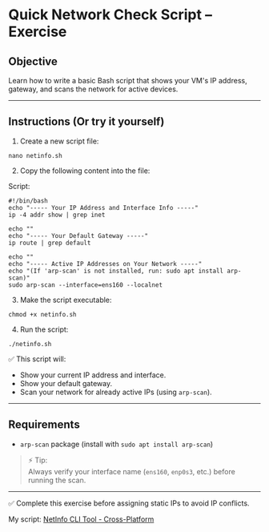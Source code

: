 # Quick Network Check Script – Exercise

## Objective
Learn how to write a basic Bash script that shows your VM's IP address, gateway, and scans the network for active devices. 

---

## Instructions (Or try it yourself)

1. Create a new script file:

`nano netinfo.sh`

2. Copy the following content into the file:

Script:
```script
#!/bin/bash  
echo "----- Your IP Address and Interface Info -----"  
ip -4 addr show | grep inet  

echo ""  
echo "----- Your Default Gateway -----"  
ip route | grep default  

echo ""  
echo "----- Active IP Addresses on Your Network -----"  
echo "(If 'arp-scan' is not installed, run: sudo apt install arp-scan)"  
sudo arp-scan --interface=ens160 --localnet
```

3. Make the script executable:

`chmod +x netinfo.sh`

4. Run the script:

`./netinfo.sh`

✅ This script will:
- Show your current IP address and interface.
- Show your default gateway.
- Scan your network for already active IPs (using `arp-scan`).

---

## Requirements
- `arp-scan` package (install with `sudo apt install arp-scan`)

> ⚡ Tip:  
> Always verify your interface name (`ens160`, `enp0s3`, etc.) before running the scan.

---

✅ Complete this exercise before assigning static IPs to avoid IP conflicts.

My script:
[NetInfo CLI Tool - Cross-Platform](../scripts/netinfo.sh)